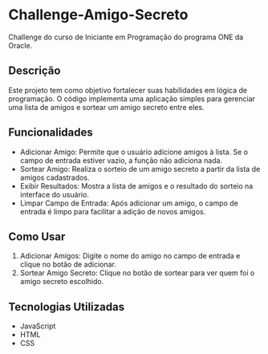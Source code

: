 # Challenge-Amigo-Secreto
Challenge do curso de Iniciante em Programação do programa ONE da Oracle.

## Descrição

Este projeto tem como objetivo fortalecer suas habilidades em lógica de programação. O código implementa uma aplicação simples para gerenciar uma lista de amigos e sortear um amigo secreto entre eles.

## Funcionalidades

- Adicionar Amigo: Permite que o usuário adicione amigos à lista. Se o campo de entrada estiver vazio, a função não adiciona nada.
- Sortear Amigo: Realiza o sorteio de um amigo secreto a partir da lista de amigos cadastrados.
- Exibir Resultados: Mostra a lista de amigos e o resultado do sorteio na interface do usuário.
- Limpar Campo de Entrada: Após adicionar um amigo, o campo de entrada é limpo para facilitar a adição de novos amigos.

## Como Usar

1. Adicionar Amigos: Digite o nome do amigo no campo de entrada e clique no botão de adicionar.
2. Sortear Amigo Secreto: Clique no botão de sortear para ver quem foi o amigo secreto escolhido.

## Tecnologias Utilizadas

- JavaScript
- HTML
- CSS 
